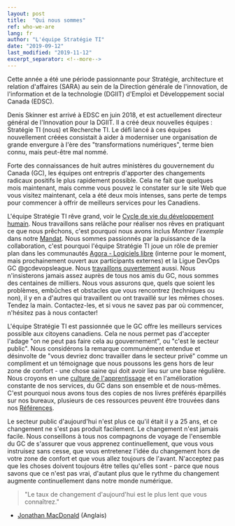 ```yaml
---
layout: post
title:  "Qui nous sommes"
ref: who-we-are
lang: fr
author: "L'équipe Stratégie TI"
date: "2019-09-12"
last_modified: "2019-11-12"
excerpt_separator: <!--more-->
---
```

Cette année a été une période passionnante pour Stratégie, architecture et relation d'affaires (SARA) au sein de la Direction générale de l'innovation, de l'information et de la technologie (DGIIT) d'Emploi et Développement social Canada (EDSC).

Denis Skinner est arrivé à EDSC en juin 2018, et est actuellement directeur général de l'Innovation pour la DGIIT.
Il a créé deux nouvelles équipes : Stratégie TI (nous) et Recherche TI.
Le défi lancé à ces équipes nouvellement créées consistait à aider à moderniser une organisation de grande envergure à l'ère des "transformations numériques", terme bien connu, mais peut-être mal nommé.
<!--more-->
Forte des connaissances de huit autres ministères du gouvernement du Canada (GC), les équipes ont entrepris d'apporter des changements radicaux positifs le plus rapidement possible.
Cela ne fait que quelques mois maintenant, mais comme vous pouvez le constater sur le site Web que vous visitez maintenant, cela a été deux mois intenses, sans perte de temps pour commencer à offrir de meilleurs services pour les Canadiens.

L'équipe Stratégie TI rêve grand, voir le [Cycle de vie du développement humain](../../../human-development-life-cycle.html).
Nous travaillons sans relâche pour réaliser nos rêves en pratiquant ce que nous prêchons, c'est pourquoi nous avons inclus *Montrer l’exemple* dans notre [Mandat](../../../mandat.html).
Nous sommes passionnés par la puissance de la collaboration, c'est pourquoi l'équipe Stratégie TI joue un rôle de premier plan dans les communautés [Agora - Logiciels libre](https://gcconnex.gc.ca/groups/profile/23631661/agora-open-source-software-focus-group-groupe-discussion-logiciels-libres-agora) (interne pour le moment, mais prochainement ouvert aux participants externes) et la Ligue DevOps GC @gcdevopsleague.
Nous [travaillons ouvertement](https://github.com/sara-sabr/ITStrategy) aussi.
Nous n'insisterons jamais assez auprès de tous nos amis du GC, nous sommes des centaines de milliers.
Nous vous assurons que, quels que soient les problèmes, embûches et obstacles que vous rencontrez (techniques ou non), il y en a d'autres qui travaillent ou ont travaillé sur les mêmes choses.
Tendez la main.
Contactez-les, et si vous ne savez pas par où commencer, n'hésitez pas à nous contacter!

L'équipe Stratégie TI est passionnée que le GC offre les meilleurs services possible aux citoyens canadiens.
Cela ne nous permet pas d'accepter l'adage "on ne peut pas faire cela au gouvernement", ou "c'est le secteur public".
Nous considérons la remarque communément entendue et désinvolte de "vous devriez donc travailler dans le secteur privé" comme un compliment et un témoignage que nous poussons les gens hors de leur zone de confort - une chose saine qui doit avoir lieu sur une base régulière.
Nous croyons en une [culture de l'apprentissage](../../../enable-learning.html) et en l'amélioration constante de nos services, du GC dans son ensemble et de nous-mêmes.
C'est pourquoi nous avons tous des copies de nos livres préférés éparpillés sur nos bureaux, plusieurs de ces ressources peuvent être trouvées dans nos [Références](../../../references.html).

Le secteur public d'aujourd'hui n'est plus ce qu'il était il y a 25 ans, et ce changement ne s'est pas produit facilement.
Le changement n'est jamais facile.
Nous conseillons à tous nos compagnons de voyage de l'ensemble du GC de s'assurer que vous apprenez continuellement, que vous vous instruisez sans cesse, que vous entretenez l'idée du changement hors de votre zone de confort et que vous allez toujours de l'avant.
N'acceptez pas que les choses doivent toujours être telles qu'elles sont - parce que nous savons que ce n'est pas vrai, d'autant plus que le rythme du changement augmente continuellement dans notre monde numérique.

> "Le taux de changement d'aujourd'hui est le plus lent que vous connaîtrez."

- [Jonathan MacDonald](https://newmr.org/blog/the-rate-of-change-today-is-the-slowest-you-will-ever-experience/) (Anglais)

